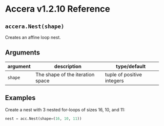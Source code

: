 [//]: # (Project: Accera)
[//]: # (Version: v1.2.10)

# Accera v1.2.10 Reference

## `accera.Nest(shape)`
Creates an affine loop nest.

## Arguments

argument | description | type/default
--- | --- | ---
`shape` | The shape of the iteration space | tuple of positive integers

## Examples

Create a nest with 3 nested for-loops of sizes 16, 10, and 11:

```python
nest = acc.Nest(shape=(16, 10, 11))
```

<div style="page-break-after: always;"></div>
